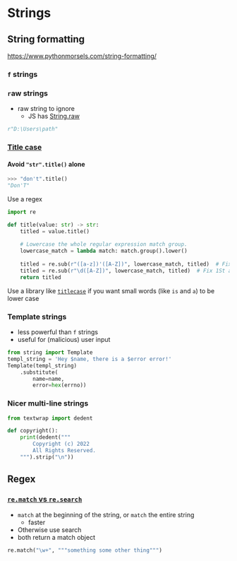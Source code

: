 # Strings

## String formatting

https://www.pythonmorsels.com/string-formatting/

### `f` strings

### `r`aw strings
-   raw string to ignore
    -   JS has [String.raw](https://developer.mozilla.org/en-US/docs/Web/JavaScript/Reference/Global_Objects/String/raw)

```python
r"D:\Users\path"
```

### [Title case](https://www.pythonmorsels.com/title-case-in-python/)

#### Avoid `"str".title()` alone

```python
>>> "don't".title()
"Don'T"
```

Use a regex

```python
import re

def title(value: str) -> str:
    titled = value.title()
    
    # Lowercase the whole regular expression match group.
    lowercase_match = lambda match: match.group().lower()
    
    titled = re.sub(r"([a-z])'([A-Z])", lowercase_match, titled)  # Fix Don'T
    titled = re.sub(r"\d([A-Z])", lowercase_match, titled)  # Fix 1St and 2Nd
    return titled
```

Use a library like [`titlecase`](https://github.com/ppannuto/python-titlecase) if you want small words (like `is` and `a`) to be lower case



### Template strings

* less powerful than `f` strings
* useful for (malicious) user input
```python
from string import Template
templ_string = 'Hey $name, there is a $error error!'
Template(templ_string)
    .substitute(
        name=name,
        error=hex(errno))
```


### Nicer multi-line strings

```python
from textwrap import dedent

def copyright():
    print(dedent("""
        Copyright (c) 2022
        All Rights Reserved.
    """).strip("\n"))
```

## Regex

### [`re.match` vs `re.search`](https://stackoverflow.com/a/180993/8479344)

-   `match` at the beginning of the string, or `match` the entire string
    -   faster
-   Otherwise use search
-   both return a match object

```python
re.match("\w+", """something some other thing""")
```
